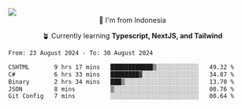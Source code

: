 
<img align = "center" src="https://readme-typing-svg.herokuapp.com?font=Fira+Code&size=25&pause=1000&color=00F713&center=true&vCenter=true&random=false&width=850&height=70&lines=Hi+There+%F0%9F%91%8B%2C+Im+Julian+Caesar;"/>
<br>

<div align = "center">
  📌 I'm from Indonesia
  
  🪴 Currently learning **Typescript, NextJS, and Tailwind**
</div>

<!--START_SECTION:waka-->

```txt
From: 23 August 2024 - To: 30 August 2024

CSHTML       9 hrs 17 mins   ████████████▒░░░░░░░░░░░░   49.32 %
C#           6 hrs 33 mins   ████████▓░░░░░░░░░░░░░░░░   34.87 %
Binary       2 hrs 34 mins   ███▒░░░░░░░░░░░░░░░░░░░░░   13.70 %
JSON         8 mins          ▒░░░░░░░░░░░░░░░░░░░░░░░░   00.76 %
Git Config   7 mins          ░░░░░░░░░░░░░░░░░░░░░░░░░   00.64 %
```

<!--END_SECTION:waka-->
